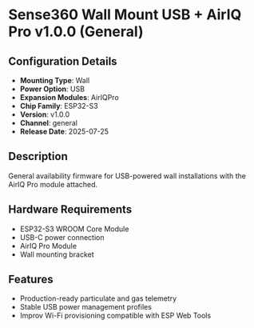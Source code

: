 # Sense360 Wall Mount USB + AirIQ Pro v1.0.0 (General)

## Configuration Details
- **Mounting Type**: Wall
- **Power Option**: USB
- **Expansion Modules**: AirIQPro
- **Chip Family**: ESP32-S3
- **Version**: v1.0.0
- **Channel**: general
- **Release Date**: 2025-07-25

## Description
General availability firmware for USB-powered wall installations with the AirIQ Pro module attached.

## Hardware Requirements
- ESP32-S3 WROOM Core Module
- USB-C power connection
- AirIQ Pro Module
- Wall mounting bracket

## Features
- Production-ready particulate and gas telemetry
- Stable USB power management profiles
- Improv Wi-Fi provisioning compatible with ESP Web Tools
